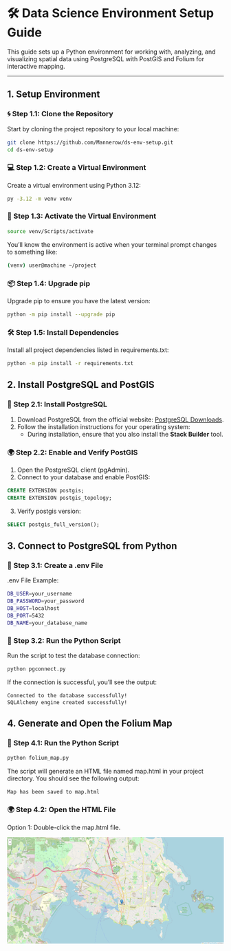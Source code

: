 # 🛠️ Data Science Environment Setup Guide

This guide sets up a Python environment for working with, analyzing, and visualizing spatial data using PostgreSQL with PostGIS and Folium for interactive mapping.

---

## **1. Setup Environment**

### 🌀 Step 1.1: Clone the Repository
Start by cloning the project repository to your local machine:
```bash
git clone https://github.com/Mannerow/ds-env-setup.git
cd ds-env-setup
```

### 💻 Step 1.2: Create a Virtual Environment

Create a virtual environment using Python 3.12:

```bash
py -3.12 -m venv venv
```

### 🔑 Step 1.3: Activate the Virtual Environment

```bash
source venv/Scripts/activate
```

You’ll know the environment is active when your terminal prompt changes to something like:

```bash
(venv) user@machine ~/project
```

### 📦 Step 1.4: Upgrade pip

Upgrade pip to ensure you have the latest version:

```bash
python -m pip install --upgrade pip
```

### 🛠️ Step 1.5: Install Dependencies

Install all project dependencies listed in requirements.txt:

```bash
python -m pip install -r requirements.txt
```

## 2. Install PostgreSQL and PostGIS

### 🐘 Step 2.1: Install PostgreSQL

1. Download PostgreSQL from the official website: [PostgreSQL Downloads](https://www.postgresql.org/download/). 
2. Follow the installation instructions for your operating system:
    * During installation, ensure that you also install the **Stack Builder** tool.

### 🌍 Step 2.2: Enable and Verify PostGIS

1. Open the PostgreSQL client (pgAdmin).
2. Connect to your database and enable PostGIS:

```sql
CREATE EXTENSION postgis;
CREATE EXTENSION postgis_topology;
```

3. Verify postgis version:

```sql
SELECT postgis_full_version();
```

## 3. Connect to PostgreSQL from Python

### 📝 Step 3.1: Create a .env File

.env File Example:

```bash
DB_USER=your_username
DB_PASSWORD=your_password
DB_HOST=localhost
DB_PORT=5432
DB_NAME=your_database_name
```

### 🐍 Step 3.2: Run the Python Script

Run the script to test the database connection:

```bash
python pgconnect.py
```

If the connection is successful, you’ll see the output:

```
Connected to the database successfully!
SQLAlchemy engine created successfully!
```

## 4. Generate and Open the Folium Map

### 🐍 Step 4.1: Run the Python Script

```bash
python folium_map.py
```

The script will generate an HTML file named map.html in your project directory. You should see the following output:

```
Map has been saved to map.html
```

### 🌍 Step 4.2: Open the HTML File

Option 1: Double-click the map.html file.

![Map Preview](./fol_map.png)